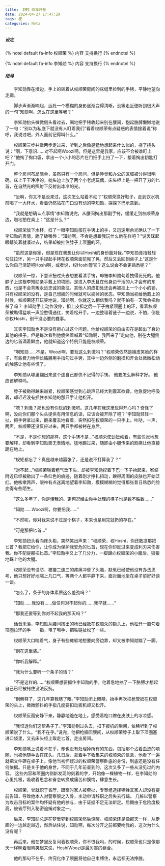 ```yaml
---
title: 【梗】向我开枪
date: 2024-04-27 17:47:29
tags: 梗
categories: Neta
---
```

##### 设定
{% notel default fa-info 权顺荣 %}
内容
支持换行
{% endnotel %}

{% notel default fa-info 李知勋 %}
内容
支持换行
{% endnotel %}
 
##### 结局
   李知勋靠在墙边，手上的转着从权顺荣房间的床缝里捡到的手铐，平静地望向走廊。

   脚步声渐渐响起，远处一个模糊的身影逐渐变得清晰，没等走近便听到很大声的一句“知勋啊，怎么在这里等我？”

   李知勋抬头微微侧头看过去，唰地把手铐收起来别在腰间，抱起胳膊懒懒地说了一句：“别以为私底下就没有人盯着我们”看着权顺荣有点疑惑的表情接着说“称呼，我说过吧，外人面前记得叫什么。”

   权顺荣三步并做两步走过来，听到之后像是猛地想起来什么似的，挠了挠头说：“啊，下意识……对不起啊Woozi啊。但是这里是我家，应该不会被谁盯上吧？”他掏了掏口袋，拿出一个小小的芯片在门把手上扫了一下，接着掏出钥匙打开门。

   整个房间布局简单，虽然只有一个房间，但是睡觉和办公的区域被分得很明确。床上干干净净的，枕头边上放了两个小老虎玩偶，床头柜上是一把开了刃的匕首，在自然光的照射下反射出冰冷的光。

   “坐啊，你又不是没来过，这次怎么站着不动？”权顺荣换好鞋子，走到饮水机前喝了一大杯水，看着仍然站在门口没有动的李知勋，探探下巴示意到。

   “我就是想确认点事情“李知勋说完，从腰间掏出那副手铐，缓缓走到权顺荣身边，啪地拍在桌上：“这是什么？”

   权顺荣放下水杯，扫了一眼李知勋按在手铐上的手，又迅速用余光确认了一下李知勋的表情，舔了舔嘴唇：“知勋啊，不会是想跟我玩什么新花样吧？”说罢眯起眼睛笑着就凑过去，结果却被扯住脖子上项圈的环。

   “虽然这是你家，但是现在我想让你以Hoshi的身份面对我。”李知勋食指轻轻勾住拉环，另一只手捏起手铐在权顺荣面前晃了晃，然后又丢回到桌子上“这是什么你自己清楚吧Hoshi啊，或者说，权Hoshi警官？这么说会不会更熟悉呢？”

   权顺荣一惊，下意识扭过头去想要看清手铐，却被李知勋勾着拽得死死的。他脖子上这根李知勋亲手戴上的项圈，是进入李氏且在他身边干活的人才会有的东西，也是不会背叛永远忠诚的象征。其他人的皮扣处还会再被挂上一个小小的锁，只有权顺荣的没有，是自己想摘的时候就可以摘掉的状态。李知勋当初给他戴上的时候，权顺荣还开玩笑地说，知勋啊，你就这么相信我吗？就不怕有一天我会把你杀了吗？
 李知勋手上动作没停，扣上皮扣之后一下子拽紧项圈上的环，看着权顺荣被勒得猛咳一声脸憋得通红，笑着松开手，一边整理着链子一边说，不怕，倒是你权Hoshi，别干没必要的蠢事。

   其实李知勋也不是没有担心过这个问题，他给权顺荣的自由实在是超出了身边其他的棋子。但是每次看到他傻笑着喊着“知勋啊，我回来了”走向他，别在大腿侧边的匕首滴着鲜血，他就知道这个特例只能是权顺荣。

   “啊知勋……不是，Woozi啊，要玩这么刺激吗？”权顺荣依然是嬉皮笑脸的样子，有些费力地伸长胳膊用手指勾过手铐，其中一边外侧的磨损和开合处微微松动的触感让他有些慌了。

   李知勋从哪里翻出来这个连自己都快不记得的手铐。
 他要怎么解释才好。
 他应该解释吗。

   脖子被勒得越来越紧，权顺荣感觉到心跳声已经大到震耳欲聋。他急促地呼吸着，却迟迟没有抓住李知勋的那只手让他松开。

   “嗯？刺激？那也没有你玩的刺激吧。这几年在我这里玩得开心吗？奇怪了啊，没向你们那个头头提供有用信息的话，应该会被开除了吧？”李知勋轻轻一扯，把手铐拿过来，翻来覆去地看着，突然扣在权顺荣的一只手上。咔哒，一声，两声，权顺荣还没反应过来，两只手都被铐在身后。

   “不是，不是你想的那样，这个手铐不是…”权顺荣使劲扭动着，有些慌张地想要解释，却看到李知勋面无表情地，猛地踢过来，随即由小腿传来的剧痛让他直接跪在地上。

   “规矩都忘了？真是越来越嚣张了，还是说不打算装了？“

   “对不起…”权顺荣喘着粗气垂下头，却被李知勋捏着下巴一下子抬起来，喉结附近已经被勒出了一条红色的痕迹，随着刚才挣扎扭动，蹭得周围的皮肤也开始泛红。他咳嗽两声，眼神有点迷离地望着李知勋，模模糊糊的觉得那张昔日熟悉的脸变得有些陌生。

   “这么多年了，你是懂我的。更何况经由你手处理的棋子也是数不胜数……”

   “知勋……Woozi啊，你要把我……”

   “不然呢，你对我来说不过是个棋子，本来也是用完就扔的存在。”

   “可是那把匕首…”

   李知勋扭头看向床头柜，突然笑出声来：“权顺荣，权Hoshi，你还敢提那把匕首？我把它给你，让你成为保护我安危的匕首，现在你却反过来变成利刃来伤害我。你不配提那把匕首。”李知勋手又上了几分力，一脚踢向权顺荣的小腹后，狠狠地踩上他的大腿。

   权顺荣没有设防，被接二连三的疼痛冲昏了头脑，缺氧已经使他没有办法思考，他只想好好地喘上几口气，等两个人都平静下来，面对面地坐在桌子前好好谈一谈。

   “怎么了，条子的身体素质这么差劲吗？”

   “知勋……我没有……做任何对不起你的……我早就……“

   “那我还要等到你对不起我的那天吗？”

   话音未落，李知勋从腰间掏出的枪已经抵在权顺荣的额头上，他松开一直勾着项圈拉环的手  指，甩了甩手，把铁链扯松了一些。

   权顺荣大口喘着气，身子有些瘫软地想要向旁边靠，却又被李知勋踹了一脚。

   “别在这里装。”

   “你听我解释。”

   “我为什么要听一个条子的话？”

   “不是这样的……”权顺荣想要抓住李知勋的手，他着急地抽了一下胳膊才想起自己已经被铐住没法反抗。

   “别解释了，这几年算我瞎了眼。”李知勋闭上眼睛，抬手再次把枪管抵在权顺荣的头上，微微颤抖的手指几度要扣动扳机却又松开。

   权顺荣反而安静下来，静静地跪在地上，感受着枪口蹭在皮肤上的冰凉感。

   “我恨透你们这帮条子了。”李知勋别过头去，扣下扳机的瞬间，依稀听到了权顺荣说了什么。“我不在乎。”说完，他把枪插回腰间，从权顺荣脖子上取下项圈塞进口袋里，又去床头柜上取走匕首，走出房间。

   李知勋嘴上说着不在乎，却也没有处理掉所有的东西，包括那个沾着血迹的项圈，也被他随手丢在床头。几日后，拿着手下收集来的权顺荣的信息，他看了一遍就把文件砸在桌子上。像他当初怀疑过的权顺荣警察卧底的身份，到底还是没有任何依据。只是关于他的身世，不同于几年前查到的，这次又多了一些从没见过的内容。
 这些内容和项圈内侧新发现的刻着的字，开始像一棵植物一样，在李知勋的心里扎根，吸收着思念和眷恋转换成痛苦和懊悔，肆意生长。


   权顺荣，曾就职于省厅，跟案时家人被牵扯，专案组选择牺牲其家人却没有提前告知，导致他本人对警察恨之入骨，主动申请辞职之后失去行踪。
 几桩以警察为攻击目标的案件均怀疑有他的参与，由于证据不足无法断定。后期由于危险度极高，被省厅列入秘密追捕对象之一。


   后来，李知勋总是在梦里梦到权顺荣然后惊醒。权顺荣还是像那天一样，从走廊的一边越走越近，然后站住说，知勋啊，每次分开之前都要吻我的，这次为什么没有呢？

   再后来，他在梦里反复问着权顺荣，你不恨我吗，的时候，权顺荣也只是像那天一样眯着眼睛笑起来说，HoshiWoozi是最厉害的组合。

   他的那句不在乎，终究化作了项圈将他自己束缚住，永远都无法挣脱。
